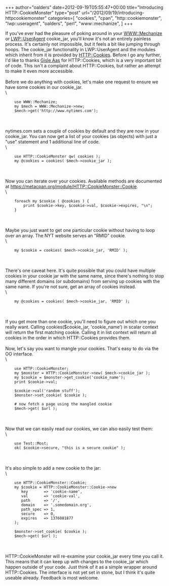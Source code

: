 +++
author="oalders"
date=2012-09-19T05:55:47+00:00
title="Introducing HTTP::CookieMonster"
type="post"
url="/2012/09/19/introducing-httpcookiemonster"
categories=[
  "cookies",
  "cpan",
  "http::cookiemonster",
  "lwp::useragent",
  "oalders",
  "perl",
  "www::mechanize",
]
+++

If you\'ve ever had the pleasure of poking around in your
[WWW::Mechanize](https://metacpan.org/module/WWW::Mechanize) or
[LWP::UserAgent](https://metacpan.org/module/LWP::UserAgent) cookie_jar,
you\'ll know it\'s not an entirely painless process. It\'s certainly not
impossible, but it feels a bit like jumping through hoops. The
cookie_jar functionality in LWP::UserAgent and the modules which inherit
from it is provided by
[HTTP::Cookies](https://metacpan.org/module/HTTP::Cookies). Before I go
any further, I\'d like to thanks [Gisle
Aas](https://metacpan.org/author/GAAS) for HTTP::Cookies, which is a
very important bit of code. This isn\'t a complaint about HTTP::Cookies,
but rather an attempt to make it even more accessible.\
\
Before we do anything with cookies, let\'s make one request to ensure we
have some cookies in our cookie_jar.\
\

        use WWW::Mechanize;
        my $mech = WWW::Mechanize->new;
        $mech->get('http://www.nytimes.com');

\
\
nytimes.com sets a couple of cookies by default and they are now in your
cookie_jar. You can now get a list of your cookies (as objects) with
just a \"use\" statement and 1 additional line of code.\
\

        use HTTP::CookieMonster qw( cookies );
        my @cookies = cookies( $mech->cookie_jar );

\
\
Now you can iterate over your cookies. Available methods are documented
at <https://metacpan.org/module/HTTP::CookieMonster::Cookie>.\
\

        foreach my $cookie ( @cookies ) {
            print $cookie->key, $cookie->val, $cookie->expires, "\n";
        }

\
\
Maybe you just want to get one particular cookie without having to loop
over an array. The NYT website serves an \"RMID\" cookie.\
\

        my $cookie = cookies( $mech->cookie_jar, 'RMID' );

\
\
There\'s one caveat here. It\'s quite possible that you could have
multiple cookies in your cookie jar with the same name, since there\'s
nothing to stop many different domains (or subdomains) from serving up
cookies with the same name. If you\'re not sure, get an array of cookies
instead.\
\

        my @cookies = cookies( $mech->cookie_jar, 'RMID' );

\
\
If you get more than one cookie, you\'ll need to figure out which one
you really want. Calling cookies(\$cookie_jar, \'cookie_name\') in
scalar context will return the first matching cookie. Calling it in list
context will return all cookies in the order in which HTTP::Cookies
provides them.\
\
Now, let\'s say you want to mangle your cookies. That\'s easy to do via
the OO interface.\
\

        use HTTP::CookieMonster;
        my $monster = HTTP::CookieMonster->new( $mech->cookie_jar );
        my $cookie = $monster->get_cookie('cookie_name');
        print $cookie->val;

        $cookie->val('random stuff');
        $monster->set_cookie( $cookie );

        # now fetch a page using the mangled cookie
        $mech->get( $url );

\
\
Now that we can easily read our cookies, we can also easily test them:\
\

        use Test::Most;
        ok( $cookie->secure, "this is a secure cookie" );

\
\
It\'s also simple to add a new cookie to the jar:\
\

        use HTTP::CookieMonster::Cookie;
        my $cookie = HTTP::CookieMonster::Cookie->new
           key       => 'cookie-name',
           val       => 'cookie-val',
           path      => '/',
           domain    => '.somedomain.org',
           path_spec => 1,
           secure    => 0,
           expires   => 1376081877
        );

        $monster->set_cookie( $cookie );
        $mech->get( $url );

\
\
HTTP::CookieMonster will re-examine your cookie_jar every time you call
it. This means that it can keep up with changes to the cookie_jar which
happen outside of your code. Just think of it as a simple wrapper around
HTTP::Cookies. The interface is not yet set in stone, but I think it\'s
quite useable already. Feedback is most welcome.
